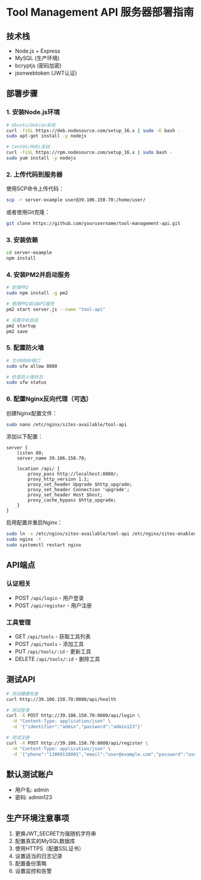 # Tool Management API 服务器部署指南

## 技术栈
- Node.js + Express
- MySQL (生产环境)
- bcryptjs (密码加密)
- jsonwebtoken (JWT认证)

## 部署步骤

### 1. 安装Node.js环境

```bash
# Ubuntu/Debian系统
curl -fsSL https://deb.nodesource.com/setup_16.x | sudo -E bash -
sudo apt-get install -y nodejs

# CentOS/RHEL系统
curl -fsSL https://rpm.nodesource.com/setup_16.x | sudo bash -
sudo yum install -y nodejs
```

### 2. 上传代码到服务器

使用SCP命令上传代码：
```bash
scp -r server-example user@39.106.150.70:/home/user/
```

或者使用Git克隆：
```bash
git clone https://github.com/yourusername/tool-management-api.git
```

### 3. 安装依赖

```bash
cd server-example
npm install
```

### 4. 安装PM2并启动服务

```bash
# 安装PM2
sudo npm install -g pm2

# 使用PM2启动API服务
pm2 start server.js --name "tool-api"

# 设置开机自启
pm2 startup
pm2 save
```

### 5. 配置防火墙

```bash
# 允许8080端口
sudo ufw allow 8080

# 检查防火墙状态
sudo ufw status
```

### 6. 配置Nginx反向代理（可选）

创建Nginx配置文件：
```bash
sudo nano /etc/nginx/sites-available/tool-api
```

添加以下配置：
```nginx
server {
    listen 80;
    server_name 39.106.150.70;

    location /api/ {
        proxy_pass http://localhost:8080/;
        proxy_http_version 1.1;
        proxy_set_header Upgrade $http_upgrade;
        proxy_set_header Connection 'upgrade';
        proxy_set_header Host $host;
        proxy_cache_bypass $http_upgrade;
    }
}
```

启用配置并重启Nginx：
```bash
sudo ln -s /etc/nginx/sites-available/tool-api /etc/nginx/sites-enabled/
sudo nginx -t
sudo systemctl restart nginx
```

## API端点

### 认证相关
- POST `/api/login` - 用户登录
- POST `/api/register` - 用户注册

### 工具管理
- GET `/api/tools` - 获取工具列表
- POST `/api/tools` - 添加工具
- PUT `/api/tools/:id` - 更新工具
- DELETE `/api/tools/:id` - 删除工具

## 测试API

```bash
# 测试健康检查
curl http://39.106.150.70:8080/api/health

# 测试登录
curl -X POST http://39.106.150.70:8080/api/login \
  -H "Content-Type: application/json" \
  -d '{"identifier":"admin","password":"admin123"}'

# 测试注册
curl -X POST http://39.106.150.70:8080/api/register \
  -H "Content-Type: application/json" \
  -d '{"phone":"13800138001","email":"user@example.com","password":"user123","name":"张三","employeeId":"EMP002","team":"技术团队","role":"user"}'
```

## 默认测试账户

- 用户名: admin
- 密码: admin123

## 生产环境注意事项

1. 更换JWT_SECRET为强随机字符串
2. 配置真实的MySQL数据库
3. 使用HTTPS（配置SSL证书）
4. 设置适当的日志记录
5. 配置备份策略
6. 设置监控和告警
